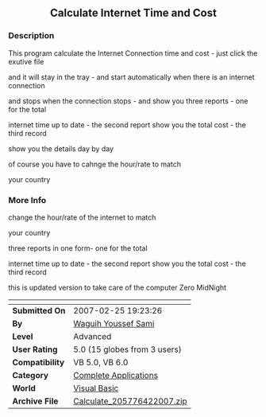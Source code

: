 ﻿<div align="center">

## Calculate Internet Time and Cost


</div>

### Description

This program calculate the Internet Connection time and cost - just click the exutive file

and it will stay in the tray - and start automatically when there is an internet connection

and stops when the connection stops - and show you three reports - one for the total

internet time up to date - the second report show you the total cost - the third record

show you the details day by day

of course you have to cahnge the hour/rate to match

your country
 
### More Info
 
change the hour/rate of the internet to match

your country

three reports in one form- one for the total

internet time up to date - the second report show you the total cost - the third record

this is updated version to take care of the computer Zero MidNight


<span>             |<span>
---                |---
**Submitted On**   |2007-02-25 19:23:26
**By**             |[Waguih Youssef Sami](https://github.com/Planet-Source-Code/PSCIndex/blob/master/ByAuthor/waguih-youssef-sami.md)
**Level**          |Advanced
**User Rating**    |5.0 (15 globes from 3 users)
**Compatibility**  |VB 5\.0, VB 6\.0
**Category**       |[Complete Applications](https://github.com/Planet-Source-Code/PSCIndex/blob/master/ByCategory/complete-applications__1-27.md)
**World**          |[Visual Basic](https://github.com/Planet-Source-Code/PSCIndex/blob/master/ByWorld/visual-basic.md)
**Archive File**   |[Calculate\_205776422007\.zip](https://github.com/Planet-Source-Code/waguih-youssef-sami-calculate-internet-time-and-cost__1-67985/archive/master.zip)








